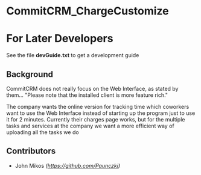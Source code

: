 # CommitCRM_ChargeCustomize


# For Later Developers

See the file **devGuide.txt** to get a development guide


## Background

CommitCRM does not really focus on the Web Interface, as stated by them...
"Please note that the installed client is more feature rich."

The company wants the online version for tracking time which coworkers want to use the 
Web Interface instead of starting up the program just to use it for 2 minutes.
Currently their charges page works, but for the multiple tasks and services at the company 
we want a more efficient way of uploading all the tasks we do


## Contributors
- John Mikos *(https://github.com/Paunczki)*

